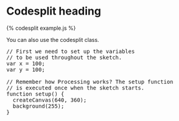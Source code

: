 # Codesplit heading

{% codesplit example.js %}

You can also use the codesplit class.

<pre class="codesplit">// First we need to set up the variables
// to be used throughout the sketch.
var x = 100;
var y = 100;

// Remember how Processing works? The setup function
// is executed once when the sketch starts.
function setup() {
  createCanvas(640, 360);
  background(255);
}
</pre>
